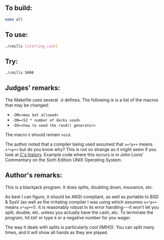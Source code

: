 ## To build:

```sh
make all
```


## To use:

```sh
./cmills [starting_cash]
```


## Try:

```sh
./cmills 5000
```


## Judges' remarks:

The Makefile uses several `-D` defines. The following is is a list of the macros
that may be changed:

- `-DM=<max bet allowed>`
- `-DN=<52 * number of decks used>`
- `-DX=<how to seed the rand() generator>`

The macro `V` should remain `void`.

The author noted that a compiler being used assumed that `x=*p++` means `x*=p++`
but do you know why? This is not so strange as it might seem if you look at [C's
history](https://www.bell-labs.com/usr/dmr/www/chist.html). Example code where
this occurs is in John Lions' Commentary on the Sixth Edition UNIX Operating System.


## Author's remarks:

This is a blackjack program.  It does splits, doubling down, insurance, etc.

As best I can figure, it should be ANSI-compliant, as well as portable to BSD &
SysV (as well as the irritating compiler I was using which assumes `x=*p++`
means `x*=p++`!).  It is reasonably robust in its error handling---it won't let
you split, double, etc. unless you actually have the cash, etc.  To terminate
the program, hit `EOF` or type `0` or a negative number for you wager.

The way it deals with splits is particularly cool (IMHO).  You can split many
times, and it will show all hands as they are played.


<!--

    Copyright © 1984-2024 by Landon Curt Noll. All Rights Reserved.

    You are free to share and adapt this file under the terms of this license:

	Creative Commons Attribution-ShareAlike 4.0 International (CC BY-SA 4.0)

    For more information, see:

	https://creativecommons.org/licenses/by-sa/4.0/

-->

